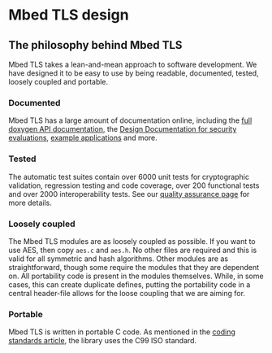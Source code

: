 # Mbed TLS design

## The philosophy behind Mbed TLS

Mbed TLS takes a lean-and-mean approach to software development. We have designed it to be easy to use by being readable, documented, tested, loosely coupled and portable.


### Documented

Mbed TLS has a large amount of documentation online, including the [full doxygen API documentation](/api), the [Design Documentation for security evaluations](/high-level-design), [example applications](/source-code) and more.


### Tested

The automatic test suites contain over 6000 unit tests for cryptographic validation, regression testing and code coverage, over 200 functional tests and over 2000 interoperability tests. See our [quality assurance page](/kb/generic/what-tests-and-checks-are-run-for-polarssl.md) for more details.


### Loosely coupled

The Mbed TLS modules are as loosely coupled as possible. If you want to use AES, then copy `aes.c` and `aes.h`. No other files are required and this is valid for all symmetric and hash algorithms. Other modules are as straightforward, though some require the modules that they are dependent on. All portability code is present in the modules themselves. While, in some cases, this can create duplicate defines, putting the portability code in a central header-file allows for the loose coupling that we are aiming for.


### Portable

Mbed TLS is written in portable C code. As mentioned in the [coding standards article](../development/mbedtls-coding-standards.md#iso-c99), the library uses the C99 ISO standard.


<!--'mbedtls-philosophy','Mbed TLS is designed according to a specific philosophy','PolarSSL, philosophy, loose-coupling, easy','philosophy, loose-coupling, easy, tests, portable','published','2012-10-07 00:00:00','1','3606','2015-07-24 11:49:00','Paul Bakker'-->
